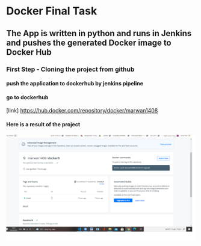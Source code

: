 
# Docker Final Task
## The App is written in python and runs in Jenkins and pushes the generated Docker image to Docker Hub

### First Step - Cloning the project from github

#### push the application to dockerhub by jenkins pipeline 

#### go to dockerhub 
[link] https://hub.docker.com/repository/docker/marwan1408
#### Here is a result of the project

![output](dockerhub.png)
